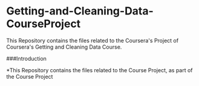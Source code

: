 Getting-and-Cleaning-Data-CourseProject
=======================================

This Repository contains the files related to the Coursera's Project of Coursera's Getting and Cleaning Data Course.

###Introduction

*This Repository contains the files related to the Course Project, as part of the Course Project

